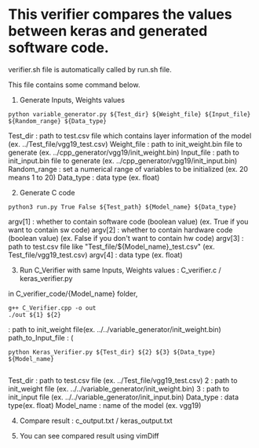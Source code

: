 # This verifier compares the values between keras and generated software code.

verifier.sh file is automatically called by run.sh file. 

This file contains some command below. 

1. Generate Inputs, Weights values  
```
python variable_generator.py ${Test_dir} ${Weight_file} ${Input_file} ${Random_range} ${Data_type}
``` 

Test_dir : path to test.csv file which contains layer information of the model (ex. ../Test_file/vgg19_test.csv)
Weight_file : path to init_weight.bin file to generate (ex. ../cpp_generator/vgg19/init_weight.bin)
Input_file : path to init_input.bin file to generate (ex. ../cpp_generator/vgg19/init_input.bin)
Random_range : set a numerical range of variables to be initialized (ex. 20 means 1 to 20) 
Data_type : data type (ex. float)

2. Generate C code

```
python3 run.py True False ${Test_path} ${Model_name} ${Data_type}
```

argv[1] : whether to contain software code (boolean value) (ex. True if you want to contain sw code)
argv[2] : whether to contain hardware code (boolean value) (ex. False if you don't want to contain hw code)
argv[3] : path to test.csv file like "Test_file/${Model_name}_test.csv" (ex. Test_file/vgg19_test.csv)
argv[4] : data type (ex. float)


3. Run C_Verifier with same Inputs, Weights values : C_verifier.c / keras_verifier.py  

in C_verifier_code/{Model_name} folder, 
```
g++ C_Verifier.cpp -o out  
./out ${1} ${2}
```  
 : path to init_weight file(ex. ../../variable_generator/init_weight.bin)
path_to_Input_file : (

```
python Keras_Verifier.py ${Test_dir} ${2} ${3} ${Data_type} ${Model_name}
  
```  
Test_dir : path to test.csv file (ex. ../Test_file/vgg19_test.csv)
2 : path to init_weight file (ex. ../../variable_generator/init_weight.bin)
3 : path to init_input file (ex. ../../variable_generator/init_input.bin)
Data_type : data type(ex. float)
Model_name : name of the model (ex. vgg19)


4. Compare result : c_output.txt / keras_output.txt  


7. You can see compared result using vimDiff  
